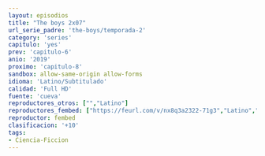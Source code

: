 ```yaml
---
layout: episodios
title: "The boys 2x07"
url_serie_padre: 'the-boys/temporada-2'
category: 'series'
capitulo: 'yes'
prev: 'capitulo-6'
anio: '2019'
proximo: 'capitulo-8'
sandbox: allow-same-origin allow-forms
idioma: 'Latino/Subtitulado'
calidad: 'Full HD'
fuente: 'cueva'
reproductores_otros: ["","Latino"]
reproductores_fembed: ["https://feurl.com/v/nx8q3a2322-71g3","Latino","https://femax20.com/v/e21w3t-k-163kdw","Latino","https://femax20.com/v/1y1x2hjrjx4yx6q","Latino","https://sypl.xyz/v/gq-04c-w-wzp5d6","Latino","https://femax20.com/v/lg-y5bn0nxxq5qw","Subtitulado","https://femax20.com/v/my3r1h5x5z7mmlq","Subtitulado"]
reproductor: fembed
clasificacion: '+10'
tags:
- Ciencia-Ficcion
---
```












